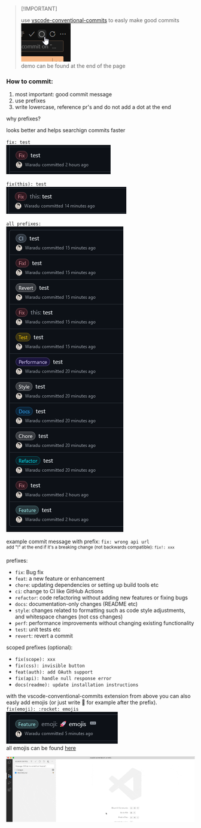 > \[!IMPORTANT]
>
> use [vscode-conventional-commits](https://marketplace.visualstudio.com/items?itemName=vivaxy.vscode-conventional-commits) to easly make good commits<br>
> ![commit](commit.png)<br>
> demo can be found at the end of the page

### How to commit:

1. most important: good commit message
2. use prefixes
3. write lowercase, reference pr's and do not add a dot at the end

why prefixes?

looks better and helps searchign commits faster

`fix: test`<br>
![fix: test](fix.png)<br>

`fix(this): test`<br>
![fix(this): test](fix_scope.png)<br>

`all prefixes:`<br>
![all](all.png)

example commit message with prefix: `fix: wrong api url`
<br>
<sup>add "!" at the end if it's a breaking change (not backwards compatible): `fix!: xxx`</sup>

prefixes:

- `fix`: Bug fix
- `feat`: a new feature or enhancement
- `chore`: updating dependencies or setting up build tools etc
- `ci`: change to CI like GitHub Actions
- `refactor`: code refactoring without adding new features or fixing bugs
- `docs`: documentation-only changes (README etc)
- `style`: changes related to formatting such as code style adjustments, and whitespace changes (not css changes)
- `perf`: performance improvements without changing existing functionality
- `test`: unit tests etc
- `revert`: revert a commit

scoped prefixes (optional):

- `fix(scope): xxx`
- `fix(css): invisible button`
- `feat(auth): add OAuth support`
- `fix(api): handle null response error`
- `docs(readme): update installation instructions`

with the vscode-conventional-commits extension from above you can also easly add emojis (or just write :rocket: for example after the prefix).<br>
`fix(emoji): :rocket: emojis`<br>
![rocket](rocket.png)<br>
all emojis can be found [here](https://gitmoji.dev/)

![demo](demo.gif)
